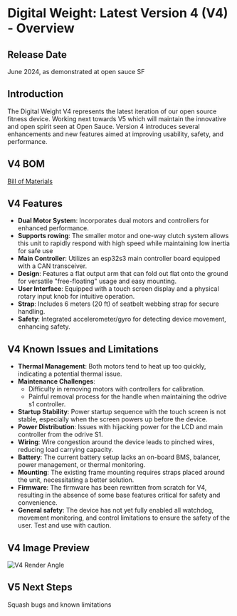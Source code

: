 # Digital Weight: Latest Version 4 (V4) - Overview

## Release Date

June 2024, as demonstrated at open sauce SF

## Introduction

The Digital Weight V4 represents the latest iteration of our open source fitness device. Working next towards V5 which will maintain the innovative and open spirit seen at Open Sauce. Version 4 introduces several enhancements and new features aimed at improving usability, safety, and performance.

## V4 BOM

[Bill of Materials](BOM.md)

## V4 Features

- **Dual Motor System**: Incorporates dual motors and controllers for enhanced performance.
- **Supports rowing**: The smaller motor and one-way clutch system allows this unit to rapidly respond with high speed while maintaining low inertia for safe use
- **Main Controller**: Utilizes an esp32s3 main controller board equipped with a CAN transceiver.
- **Design**: Features a flat output arm that can fold out flat onto the ground for versatile "free-floating" usage and easy mounting.
- **User Interface**: Equipped with a touch screen display and a physical rotary input knob for intuitive operation.
- **Strap**: Includes 6 meters (20 ft) of seatbelt webbing strap for secure handling.
- **Safety**: Integrated accelerometer/gyro for detecting device movement, enhancing safety.

## V4 Known Issues and Limitations

- **Thermal Management**: Both motors tend to heat up too quickly, indicating a potential thermal issue.
- **Maintenance Challenges**:
  - Difficulty in removing motors with controllers for calibration.
  - Painful removal process for the handle when maintaining the odrive s1 controller.
- **Startup Stability**: Power startup sequence with the touch screen is not stable, especially when the screen powers up before the device.
- **Power Distribution**: Issues with hijacking power for the LCD and main controller from the odrive S1.
- **Wiring**: Wire congestion around the device leads to pinched wires, reducing load carrying capacity.
- **Battery**: The current battery setup lacks an on-board BMS, balancer, power management, or thermal monitoring.
- **Mounting**: The existing frame mounting requires straps placed around the unit, necessitating a better solution.
- **Firmware**: The firmware has been rewritten from scratch for V4, resulting in the absence of some base features critical for safety and convenience.
- **General safety**: The device has not yet fully enabled all watchdog, movement monitoring, and control limitations to ensure the safety of the user. Test and use with caution.

## V4 Image Preview

![V4 Render Angle](cad/v4/images/render_angle.png)

## V5 Next Steps

Squash bugs and known limitations
